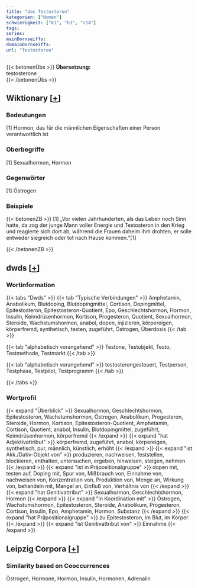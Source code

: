 ```yaml
---
title: "das Testosteron"
kategorien: ["Nomen"]
schwierigkeit: ["k1", "h3", "r14"]
tags:
series:
mainDornseiffs:
domainDornseiffs:
url: "Testosteron"
---
```


{{< betonenÜbs >}}
**Übersetzung:**  
testosterone  
{{< /betonenÜbs >}}

## Wiktionary [[+](https://de.wiktionary.org/wiki/Testosteron)]

### Bedeutungen
[1] Hormon, das für die männlichen Eigenschaften einer Person verantwortlich ist  

### Oberbegriffe
[1] Sexualhormon, Hormon  

### Gegenwörter
[1] Östrogen  

### Beispiele
{{< betonenZB >}}
[1] „Vor vielen Jahrhunderten, als das Leben noch Sinn hatte, da zog der junge Mann voller Energie und Testosteron in den Krieg und reagierte sich dort ab, während die Frauen daheim ihm drohten, er solle entweder siegreich oder tot nach Hause kommen.“[1]  

{{< /betonenZB >}}


## dwds [[+](https://www.dwds.de/wb/Testosteron)]

### Wortinformation
{{< tabs "Dwds" >}}
{{< tab "Typische Verbindungen" >}}
Amphetamin, Anabolikum, Blutdoping, Blutdopingmittel, Cortison, Dopingmittel, Epitestosteron, Epitestosteron-Quotient, Epo, Geschlechtshormon, Hormon, Insulin, Keimdrüsenhormon, Kortison, Progesteron, Quotient, Sexualhormon, Steroide, Wachstumshormon, anabol, dopen, injizieren, körpereigen, körperfremd, synthetisch, testen, zugeführt, Östrogen, Überdosis
{{< /tab >}}

{{< tab "alphabetisch vorangehend" >}}
Testone, Testobjekt, Testo, Testmethode, Testmarkt
{{< /tab >}}

{{< tab "alphabetisch vorangehend" >}}
testosterongesteuert, Testperson, Testphase, Testpilot, Testprogramm
{{< /tab >}}

{{< /tabs >}}

### Wortprofil
{{< expand "Überblick" >}} Sexualhormon, Geschlechtshormon, Epitestosteron, Wachstumshormon, Östrogen, Anabolikum, Progesteron, Steroide, Hormon, Kortison, Epitestosteron-Quotient, Amphetamin, Cortison, Quotient, anabol, Insulin, Blutdopingmittel, zugeführt, Keimdrüsenhormon, körperfremd {{< /expand >}}
{{< expand "hat Adjektivattribut" >}} körperfremd, zugeführt, anabol, körpereigen, synthetisch, pur, männlich, künstlich, erhöht {{< /expand >}}
{{< expand "ist Akk./Dativ-Objekt von" >}} produzieren, nachweisen, feststellen, blockieren, enthalten, untersuchen, ergeben, hinweisen, steigen, nehmen {{< /expand >}}
{{< expand "ist in Präpositionalgruppe" >}} dopen mit, testen auf, Doping mit, Spur von, Mißbrauch von, Einnahme von, nachweisen von, Konzentration von, Produktion von, Menge an, Wirkung von, behandeln mit, Mangel an, Einfluß von, Verhältnis von {{< /expand >}}
{{< expand "hat Genitivattribut" >}} Sexualhormon, Geschlechtshormon, Hormon {{< /expand >}}
{{< expand "in Koordination mit" >}} Östrogen, Wachstumshormon, Epitestosteron, Steroide, Anabolikum, Progesteron, Cortison, Insulin, Epo, Amphetamin, Hormon, Substanz {{< /expand >}}
{{< expand "hat Präpositionalgruppe" >}} zu Epitestosteron, im Blut, im Körper {{< /expand >}}
{{< expand "ist Genitivattribut von" >}} Einnahme {{< /expand >}}

## Leipzig Corpora [[+](https://corpora.uni-leipzig.de/en/res?word=Testosteron&corpusId=deu_newscrawl-public_2018)]


### Similarity based on Cooccurrences
Östrogen, Hormone, Hormon, Insulin, Hormonen, Adrenalin

